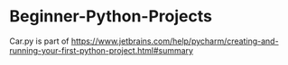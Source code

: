 # Beginner-Python-Projects
Car.py is part of https://www.jetbrains.com/help/pycharm/creating-and-running-your-first-python-project.html#summary
